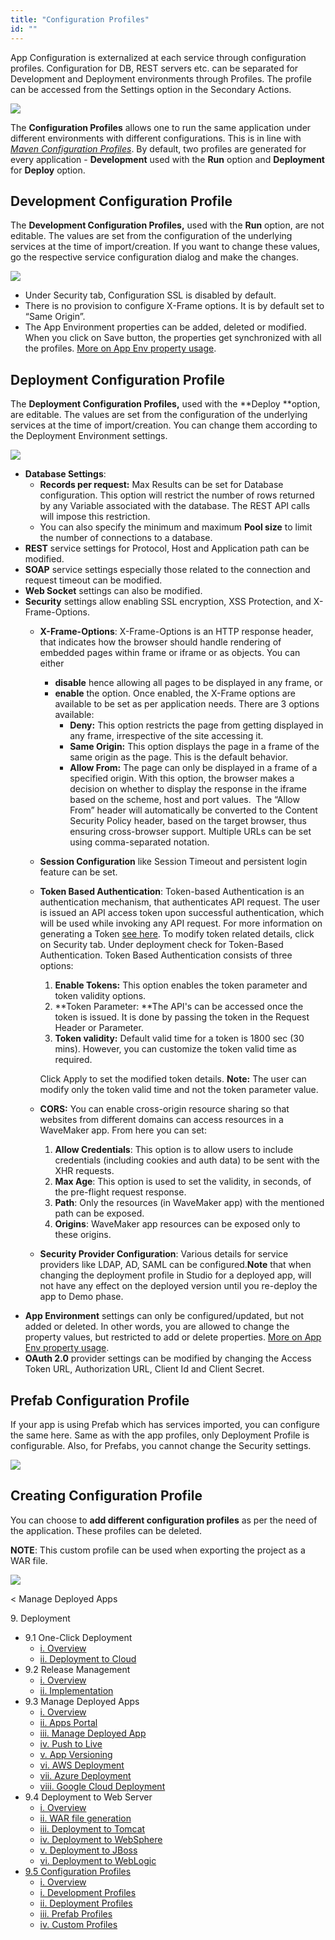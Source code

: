 ```yaml
---
title: "Configuration Profiles"
id: ""
---
```


App Configuration is externalized at each service through configuration profiles. Configuration for DB, REST servers etc. can be separated for Development and Deployment environments through Profiles. The profile can be accessed from the Settings option in the Secondary Actions.

[![](./assets/config_settings.png)](./assets/config_settings.png)

The **Configuration Profiles** allows one to run the same application under different environments with different configurations. This is in line with _[Maven Configuration Profiles](https://maven.apache.org/guides/mini/guide-building-for-different-environments.html)_. By default, two profiles are generated for every application - **Development** used with the **Run** option and **Deployment** for **Deploy** option.

## Development Configuration Profile

The **Development Configuration Profiles,** used with the **Run** option, are not editable. The values are set from the configuration of the underlying services at the time of import/creation. If you want to change these values, go the respective service configuration dialog and make the changes.

[![](./assets/config_dev.png)](./assets/config_dev.png)

- Under Security tab, Configuration SSL is disabled by default.
- There is no provision to configure X-Frame options. It is by default set to “Same Origin”.
- The App Environment properties can be added, deleted or modified. When you click on Save button, the properties get synchronized with all the profiles. [More on App Env property usage](/learn/how-tos/using-app-environment-properties/).

## Deployment Configuration Profile

The **Deployment Configuration Profiles,** used with the **Deploy **option, are editable. The values are set from the configuration of the underlying services at the time of import/creation. You can change them according to the Deployment Environment settings.

[![](./assets/config_deploy.png)](./assets/config_deploy.png)

- **Database Settings**:
    - **Records per request:** Max Results can be set for Database configuration. This option will restrict the number of rows returned by any Variable associated with the database. The REST API calls will impose this restriction.
    - You can also specify the minimum and maximum **Pool size** to limit the number of connections to a database.
- **REST** service settings for Protocol, Host and Application path can be modified.
- **SOAP** service settings especially those related to the connection and request timeout can be modified.
- **Web Socket** settings can also be modified.
- **Security** settings allow enabling SSL encryption, XSS Protection, and X-Frame-Options.
    - **X-Frame-Options**: X-Frame-Options is an HTTP response header, that indicates how the browser should handle rendering of embedded pages within frame or iframe or as objects. You can either
        - **disable** hence allowing all pages to be displayed in any frame, or
        - **enable** the option. Once enabled, the X-Frame options are available to be set as per application needs. There are 3 options available:
            - **Deny:** This option restricts the page from getting displayed in any frame, irrespective of the site accessing it.
            - **Same Origin:** This option displays the page in a frame of the same origin as the page. This is the default behavior.
            - **Allow From:** The page can only be displayed in a frame of a specified origin. With this option, the browser makes a decision on whether to display the response in the iframe based on the scheme, host and port values.  The “Allow From” header will automatically be converted to the Content Security Policy header, based on the target browser, thus ensuring cross-browser support. Multiple URLs can be set using comma-separated notation.
    - **Session Configuration** like Session Timeout and persistent login feature can be set.
    - **Token Based Authentication**: Token-based Authentication is an authentication mechanism, that authenticates API request. The user is issued an API access token upon successful authentication, which will be used while invoking any API request. For more information on generating a Token [see here](/learn/app-development/app-security/token-based-authentication/). To modify token related details, click on Security tab. Under deployment check for Token-Based Authentication. Token Based Authentication consists of three options:
        
        1. **Enable Tokens:** This option enables the token parameter and token validity options.
        2. **Token Parameter: **The API's can be accessed once the token is issued. It is done by passing the token in the Request Header or Parameter.
        3. **Token validity:** Default valid time for a token is 1800 sec (30 mins). However, you can customize the token valid time as required.
        
        Click Apply to set the modified token details. **Note:** The user can modify only the token valid time and not the token parameter value.
    - **CORS:** You can enable cross-origin resource sharing so that websites from different domains can access resources in a WaveMaker app. From here you can set:
        1. **Allow Credentials**: This option is to allow users to include credentials (including cookies and auth data) to be sent with the XHR requests.
        2. **Max Age**: This option is used to set the validity, in seconds, of the pre-flight request response.
        3. **Path**: Only the resources (in WaveMaker app) with the mentioned path can be exposed.
        4. **Origins**: WaveMaker app resources can be exposed only to these origins.
    - **Security Provider Configuration**: Various details for service providers like LDAP, AD, SAML can be configured.**Note** that when changing the deployment profile in Studio for a deployed app, will not have any effect on the deployed version until you re-deploy the app to Demo phase.
- **App Environment** settings can only be configured/updated, but not added or deleted. In other words, you are allowed to change the property values, but restricted to add or delete properties. [More on App Env property usage](/learn/how-tos/using-app-environment-properties/).
- **OAuth 2.0** provider settings can be modified by changing the Access Token URL, Authorization URL, Client Id and Client Secret.

## Prefab Configuration Profile

If your app is using Prefab which has services imported, you can configure the same here. Same as with the app profiles, only Deployment Profile is configurable. Also, for Prefabs, you cannot change the Security settings.

[![](./assets/config_prefab.png)](./assets/config_prefab.png)

## Creating Configuration Profile

You can choose to **add different configuration profiles** as per the need of the application. These profiles can be deleted.

**NOTE**: This custom profile can be used when exporting the project as a WAR file.

[![](./assets/config_custom.png)](./assets/config_custom.png)

< Manage Deployed Apps

9\. Deployment

- 9.1 One-Click Deployment
    - [i. Overview](/learn/app-development/deployment/one-click-deployment/)
    - [ii. Deployment to Cloud](/learn/app-development/deployment/one-click-deployment/#cloud-deployment)
- 9.2 Release Management
    - [i. Overview](/learn/app-development/deployment/release-management/)
    - [ii. Implementation](/learn/app-development/deployment/release-management/#working)
- 9.3 Manage Deployed Apps
    - [i. Overview](/learn/app-development/deployment/manage-deployed-apps/)
    - [ii. Apps Portal](/learn/app-development/deployment/manage-deployed-apps/#apps-portal)
    - [iii. Manage Deployed App](/learn/app-development/deployment/manage-deployed-apps/#manage-deployed-app)
    - [iv. Push to Live](/learn/app-development/deployment/manage-deployed-apps/#push-to-live)
    - [v. App Versioning](/learn/app-development/deployment/manage-deployed-apps/#versioning)
    - [vi. AWS Deployment](/learn/app-development/deployment/deployment-to-aws/)
    - [vii. Azure Deployment](/learn/app-development/deployment/deployment-to-azure/)
    - [viii. Google Cloud Deployment](/learn/app-development/deployment/deployment-google-cloud/)
- 9.4 Deployment to Web Server
    - [i. Overview](/learn/app-development/deployment/deployment-web-server/#)
    - [ii. WAR file generation](/learn/app-development/deployment/deployment-web-server/#war-file-generation)
    - [iii. Deployment to Tomcat](/learn/how-tos/wavemaker-application-deployment-tomcat/)
    - [iv. Deployment to WebSphere](/learn/how-tos/wavemaker-application-deployment-websphere-liberty-profile/)
    - [v. Deployment to JBoss](/learn/how-tos/wavemaker-application-deployment-jboss/)
    - [vi. Deployment to WebLogic](/learn/how-tos/wavemaker-application-deployment-weblogic-application-server/)
- [9.5 Configuration Profiles](#)
    - [i. Overview](#)
    - [i. Development Profiles](#dev-profile)
    - [ii. Deployment Profiles](#deploy-profile)
    - [iii. Prefab Profiles](#prefab-profile)
    - [iv. Custom Profiles](#custom-profile)
